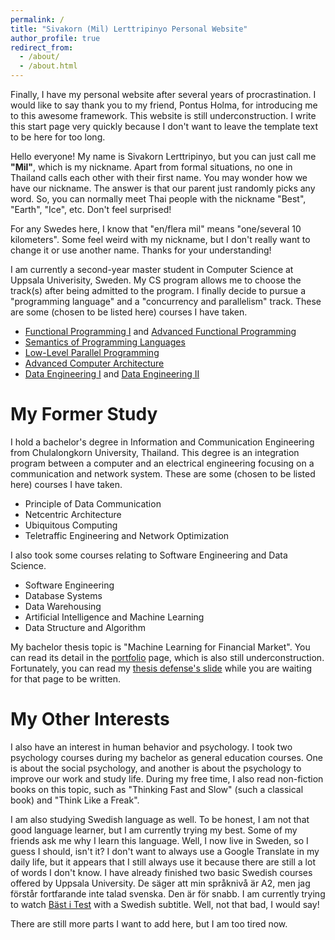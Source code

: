 ```yaml
---
permalink: /
title: "Sivakorn (Mil) Lerttripinyo Personal Website"
author_profile: true
redirect_from: 
  - /about/
  - /about.html
---
```


Finally, I have my personal website after several years of procrastination. I would like to say thank you to my friend, Pontus Holma, for introducing me to this awesome framework. This website is still underconstruction. I write this start page very quickly because I don't want to leave the template text to be here for too long.

Hello everyone! My name is Sivakorn Lerttripinyo, but you can just call me <b>"Mil"</b>, which is my nickname. Apart from formal situations, no one in Thailand calls each other with their first name. You may wonder how we have our nickname. The answer is that our parent just randomly picks any word. So, you can normally meet Thai people with the nickname "Best", "Earth", "Ice", etc. Don't feel surprised!

For any Swedes here, I know that "en/flera mil" means "one/several 10 kilometers". Some feel weird with my nickname, but I don't really want to change it or use another name. Thanks for your understanding!

I am currently a second-year master student in Computer Science at Uppsala Univerisity, Sweden. My CS program allows me to choose the track(s) after being admitted to the program. I finally decide to pursue a "programming language" and a "concurrency and parallelism" track. These are some (chosen to be listed here) courses I have taken.
- [Functional Programming I](https://www.uu.se/en/study/course?query=1DL330) and [Advanced Functional Programming](https://www.uu.se/en/study/course?query=1DL450)
- [Semantics of Programming Languages](https://www.uu.se/en/study/course?query=1DL311)
- [Low-Level Parallel Programming](https://www.uu.se/en/study/course?query=1DT116)
- [Advanced Computer Architecture](https://www.uu.se/en/study/course?query=1DT024)
- [Data Engineering I](https://www.uu.se/en/study/course?query=1TD169) and [Data Engineering II](https://www.uu.se/en/study/course?query=1TD076)

My Former Study
==========================
I hold a bachelor's degree in Information and Communication Engineering from Chulalongkorn University, Thailand. This degree is an integration program between a computer and an electrical engineering focusing on a communication and network system. These are some (chosen to be listed here) courses I have taken.
- Principle of Data Communication
- Netcentric Architecture
- Ubiquitous Computing
- Teletraffic Engineering and Network Optimization

I also took some courses relating to Software Engineering and Data Science.
- Software Engineering
- Database Systems
- Data Warehousing
- Artificial Intelligence and Machine Learning
- Data Structure and Algorithm

My bachelor thesis topic is "Machine Learning for Financial Market". You can read its detail in the [portfolio](/portfolio/) page, which is also still underconstruction. Fortunately, you can read my [thesis defense's slide](https://drive.google.com/file/d/1oBXmJiB0K7qM4DEo7563skMKwUgrEpkB/view) while you are waiting for that page to be written.

My Other Interests
==========================
I also have an interest in human behavior and psychology. I took two psychology courses during my bachelor as general education courses. One is about the social psychology, and another is about the psychology to improve our work and study life. During my free time, I also read non-fiction books on this topic, such as "Thinking Fast and Slow" (such a classical book) and "Think Like a Freak".

I am also studying Swedish language as well. To be honest, I am not that good language learner, but I am currently trying my best. Some of my friends ask me why I learn this language. Well, I now live in Sweden, so I guess I should, isn't it? I don't want to always use a Google Translate in my daily life, but it appears that I still always use it because there are still a lot of words I don't know. I have already finished two basic Swedish courses offered by Uppsala University. De säger att min språknivå är A2, men jag förstår fortfarande inte talad svenska. Den är för snabb. I am currently trying to watch [Bäst i Test](https://www.tv4play.se/program/656771bf6316036b7178/bast-i-test) with a Swedish subtitle. Well, not that bad, I would say!

There are still more parts I want to add here, but I am too tired now.


<!-- This is the front page of a website that is powered by the [Academic Pages template](https://github.com/academicpages/academicpages.github.io) and hosted on GitHub pages. [GitHub pages](https://pages.github.com) is a free service in which websites are built and hosted from code and data stored in a GitHub repository, automatically updating when a new commit is made to the repository. This template was forked from the [Minimal Mistakes Jekyll Theme](https://mmistakes.github.io/minimal-mistakes/) created by Michael Rose, and then extended to support the kinds of content that academics have: publications, talks, teaching, a portfolio, blog posts, and a dynamically-generated CV. Incidentally, these same features make it a great template for anyone that needs to show off a professional template!

 You can fork [this template](https://github.com/academicpages/academicpages.github.io) right now, modify the configuration and Markdown files, add your own PDFs and other content, and have your own site for free, with no ads!

A data-driven personal website
======
Like many other Jekyll-based GitHub Pages templates, Academic Pages makes you separate the website's content from its form. The content & metadata of your website are in structured Markdown files, while various other files constitute the theme, specifying how to transform that content & metadata into HTML pages. You keep these various Markdown (.md), YAML (.yml), HTML, and CSS files in a public GitHub repository. Each time you commit and push an update to the repository, the [GitHub pages](https://pages.github.com/) service creates static HTML pages based on these files, which are hosted on GitHub's servers free of charge.

Many of the features of dynamic content management systems (like Wordpress) can be achieved in this fashion, using a fraction of the computational resources and with far less vulnerability to hacking and DDoSing. You can also modify the theme to your heart's content without touching the content of your site. If you get to a point where you've broken something in Jekyll/HTML/CSS beyond repair, your Markdown files describing your talks, publications, etc. are safe. You can rollback the changes or even delete the repository and start over - just be sure to save the Markdown files! You can also write scripts that process the structured data on the site, such as [this one](https://github.com/academicpages/academicpages.github.io/blob/master/talkmap.ipynb) that analyzes metadata in pages about talks to display [a map of every location you've given a talk](https://academicpages.github.io/talkmap.html).

For those users that need more advanced functionality, the template also supports the following popular tools:
- [MathJax](https://www.mathjax.org/) for mathematical equations
- [Mermaid](https://mermaid.js.org/) for diagraming
- [Plotly](https://plotly.com/javascript/) for plotting -->